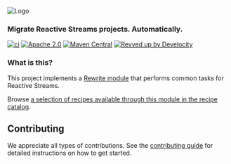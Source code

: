 ![Logo](https://github.com/openrewrite/rewrite/raw/main/doc/logo-oss.png)
### Migrate Reactive Streams projects. Automatically.

[![ci](https://github.com/openrewrite/rewrite-reactor/actions/workflows/ci.yml/badge.svg)](https://github.com/openrewrite/rewrite-reactor/actions/workflows/ci.yml)
[![Apache 2.0](https://img.shields.io/github/license/openrewrite/rewrite-reactor.svg)](https://www.reactor.org/licenses/LICENSE-2.0)
[![Maven Central](https://img.shields.io/maven-central/v/org.openrewrite.recipe/rewrite-reactor.svg)](https://mvnrepository.com/artifact/org.openrewrite.recipe/rewrite-reactor)
[![Revved up by Develocity](https://img.shields.io/badge/Revved%20up%20by-Develocity-06A0CE?logo=Gradle&labelColor=02303A)](https://ge.openrewrite.org/scans)

### What is this?

This project implements a [Rewrite module](https://github.com/openrewrite/rewrite) that performs common tasks for Reactive Streams.

Browse [a selection of recipes available through this module in the recipe catalog](https://docs.openrewrite.org/recipes/java/reactive).

## Contributing

We appreciate all types of contributions. See the [contributing guide](https://github.com/openrewrite/.github/blob/main/CONTRIBUTING.md) for detailed instructions on how to get started.
